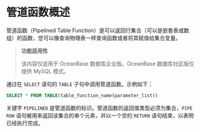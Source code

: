 管道函数概述 
===========================

管道函数（Pipelined Table Function）是可以返回行集合（可以是嵌套表或数组）的函数，您可以像查询物理表一样查询函数或者将其赋值给集合变量。

>**功能适用性**
>
>该内容仅适用于 OceanBase 数据库企业版。OceanBase 数据库社区版仅提供 MySQL 模式。

通过在 `SELECT` 语句的 `TABLE` 子句中调用管道函数。示例如下：

```sql
SELECT * FROM TABLE(table_function_name(parameter_list))
```



关键字 `PIPELINED` 是管道函数的标识。管道函数的返回值类型必须为集合，`PIPE ROW` 语句被用来返回该集合的单个元素，并以一个空的 `RETURN` 语句结束，以表明已经执行完成。
